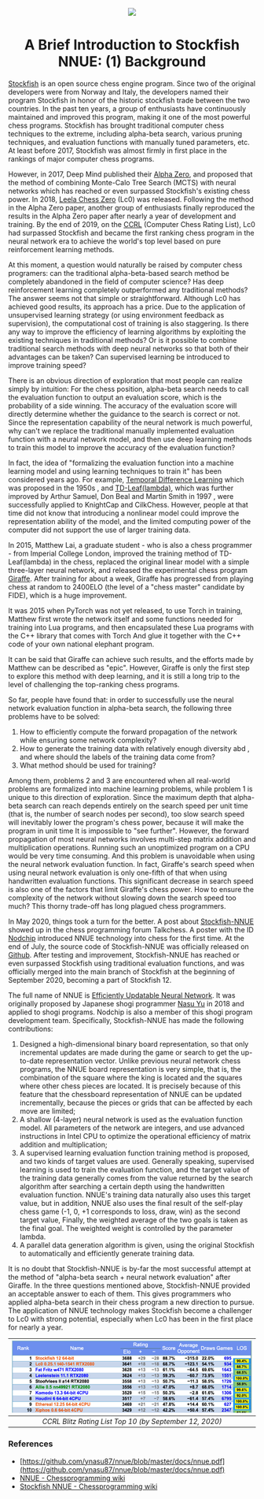 <p align="center">
  <img src="https://cdn.discordapp.com/attachments/724700045525647420/729135226365804594/SFNNUE2.png">
</p>

<h1 align="center">A Brief Introduction to Stockfish NNUE: (1) Background</h1>


<!--
[Stockfish](https://stockfishchess.org/ )是一款开源国际象棋程序。由于最初的开发者中的两位分别来自挪威和意大利，为了纪念两国历史悠久的鳕鱼贸易，开发者将他们的程序命名为了Stockfish。在过去的十多年中，一众爱好者对其不断维护完善，使其成为了棋力最为顶尖的国象程序之一。Stockfish将传统计算机国际象棋技术发挥到了极致，包括但不限于alpha-beta搜索，各种剪枝技术，以及手动调整参数的估值函数等等。至少在2017年之前，Stockfish几乎稳坐各大计算机国象程序棋力排名榜第一名。
-->
[Stockfish](https://stockfishchess.org/) is an open source chess engine program. Since two of the original developers were from Norway and Italy, the developers named their program Stockfish in honor of the historic stockfish trade between the two countries. In the past ten years, a group of enthusiasts have continuously maintained and improved this program, making it one of the most powerful chess programs. Stockfish has brought traditional computer chess techniques to the extreme, including alpha-beta search, various pruning techniques, and evaluation functions with manually tuned parameters, etc. At least before 2017, Stockfish was almost firmly in first place in the rankings of major computer chess programs.

<!--
然而2017年，Deep Mind发表了关于[Alpha Zero](https://kstatic.googleusercontent.com/files/2f51b2a749a284c2e2dfa13911da965f4855092a179469aedd15fbe4efe8f8cbf9c515ef83ac03a6515fa990e6f85fd827dcd477845e806f23a17845072dc7bd )的论文，并提出：以Monte-Calo Tree Search（MCTS）结合神经网络的方法照样可以达到甚至超越Stockfish现有的棋力。于是2018年，[Leela Chess Zero](https://lczero.org/ )（Lc0）横空出世。另一群爱好者依照Alpha Zero论文中的方法，经过近一年多的开发和参数训练，终于复现了Alpha Zero论文中的结果。截止到2019年底，在[CCRL](https://www.computerchess.org.uk/ccrl/) （Computer Chess Rating List）上，Lc0一度超越Stockfish，成为神经网络时代第一个依靠纯粹的强化学习的方法获得世界顶尖水平的国象程序。
-->
However, in 2017, Deep Mind published their [Alpha Zero](https://kstatic.googleusercontent.com/files/2f51b2a749a284c2e2dfa13911da965f4855092a179469aedd15fbe4efe8f8cbf9c515ef83ac03a6515fa990e6f85fd827dcd477845e806f23a17845072dc7bd), and proposed that the method of combining Monte-Calo Tree Search (MCTS) with neural networks which has reached or even surpassed Stockfish's existing chess power. In 2018, [Leela Chess Zero](https://lczero.org/) (Lc0) was released. Following the method in the Alpha Zero paper, another group of enthusiasts finally reproduced the results in the Alpha Zero paper after nearly a year of development and training. By the end of 2019, on the [CCRL](https://www.computerchess.org.uk/ccrl/) (Computer Chess Rating List), Lc0 had surpassed Stockfish and became the first ranking chess program in the neural network era to achieve the world's top level based on pure reinforcement learning methods.

<!--
至此，人们不禁会问，在计算机国象领域，是不是传统的基于alpha-beta搜索的方法可以被彻底抛弃了？深度强化学习的时代彻底碾压了一切传统方法？然而事实并不能那么简单的一刀切。Lc0的方法虽然达到了不错的结果，由于使用了无监督（或者说将环境反馈作为监督）策略，其训练的计算代价也是惊人的。有没有办法将利用传统方法中已有的技术来提升机器学习算法的效率？或者能否将传统搜索方法与神经网络相结合，各取所长？能否引入有监督学习以提升训练速度？
-->
At this moment, a question would naturally be raised by computer chess programers: can the traditional alpha-beta-based search method be completely abandoned in the field of computer science? Has deep reinforcement learning completely outperformed any traditional methods? The answer seems not that simple or straightforward. Although Lc0 has achieved good results, its approach has a price. Due to the application of unsupervised learning strategy (or using environment feedback as supervision), the computational cost of training is also staggering. Is there any way to improve the efficiency of learning algorithms by exploiting the existing techniques in traditional methods? Or is it possible to combine traditional search methods with deep neural networks so that both of their advantages can be taken? Can supervised learning be introduced to improve training speed?

<!--
一个显而易见的探索方向似乎是人们凭直觉就能想到的：基于alpha-beta搜索的程序需要调用估值函数对当前局面输出一个评估分值，即某一方获胜的概率。它的准确与否直接决定了对搜索的导向是否正确。既然神经网络的表示能力如此强大，为什么不把传统手写的估值函数换成一个神经网络模型，然后利用深度学习方法训练这个模型，来提高估值函数的准确性？
-->
There is an obvious direction of exploration that most people can realize simply by intuition: For the chess position, alpha-beta search needs to call the evaluation function to output an evaluation score, which is the probability of a side winning. The accuracy of the evaluation score will directly determine whether the guidance to the search is correct or not. Since the representation capability of the neural network is much powerful, why can't we replace the traditional manually implemented evaluation function with a neural network model, and then use deep learning methods to train this model to improve the accuracy of the evaluation function?

<!--
事实上，“将估值函数形式化为一个机器学习模型，并使用机器学习技术去训练它“这件事，很早就有人做了。例如，于上世纪五十年代就被提出的[Temporal Difference Learning](https://www.chessprogramming.org/Temporal_Difference_Learning )，以及1997年由Arthur Samuel，Don Beal和Martin Smith进一步改进的[TD-Leaf(lambda)](https://arxiv.org/pdf/cs/9901001.pdf)，被成功应用到KnightCap和CilkChess两个程序上。然而那个时候的人们并不知道引入非线性模型能够改进模型的表示能力，计算机有限的算力也不支持使用更大规模的训练数据。
-->
In fact, the idea of "formalizing the evaluation function into a machine learning model and using learning techniques to train it" has been considered years ago. For example, [Temporal Difference Learning](https://www.chessprogramming.org/Temporal_Difference_Learning) which was proposed in the 1950s , and [TD-Leaf(lambda)](https://arxiv.org/pdf/cs/9901001.pdf), which was further improved by Arthur Samuel, Don Beal and Martin Smith in 1997 , were successfully applied to KnightCap and CilkChess. However, people at that time did not know that introducing a nonlinear model could improve the representation ability of the model, and the limited computing power of the computer did not support the use of larger training data.

<!--
2015年，来自帝国理工学院的硕士生Matthew Lai改进了TD-Leaf(lambda)在国象中的训练方法，将原来的线性模型替换为一个简易的三层神经网络，并发布了实验性的国象程序[Giraffe](https://arxiv.org/pdf/1509.01549v1.pdf )。经过大概一周的训练，Giraffe从完全乱下棋水平，进步到了2400ELO（FIDE标准下的“象棋大师”候选人水平），算是非常巨大的进步。不得不说在PyTorch还没有发布的2015年，Matthew为了在训练中使用Torch，要先把网络本身以及一些训练需要用到的函数写成Lua程序，再用Torch自带的C++库将这些Lua程序封装并与自己国象程序的C++代码粘接在一起。可以说Giraffe能取得这样的成绩，Matthew付出的努力可谓“可歌可泣”。然而Giraffe只是在深度学习时代对这一方法的第一步探索，距离挑战世界一流的国象程序还是差的太远了。
-->
In 2015, Matthew Lai, a graduate student - who is also a chess programmer - from Imperial College London, improved the training method of TD-Leaf(lambda) in the chess, replaced the original linear model with a simple three-layer neural network, and released the experimental chess program [Giraffe](https://arxiv.org/pdf/1509.01549v1.pdf). After training for about a week, Giraffe has progressed from playing chess at random to 2400ELO (the level of a "chess master" candidate by FIDE), which is a huge improvement. 

It was 2015 when PyTorch was not yet released, to use Torch in training, Matthew first wrote the network itself and some functions needed for training into Lua programs, and then encapsulated these Lua programs with the C++ library that comes with Torch And glue it together with the C++ code of your own national elephant program.

It can be said that Giraffe can achieve such results, and the efforts made by Matthew can be described as "epic". However, Giraffe is only the first step to explore this method with deep learning, and it is still a long trip to the level of challenging the top-ranking chess programs.

<!--
至此人们发现，要想在alpha-beta搜索中使用神经网络估值函数，只少需要解决以下三个问题：

1. 如何在保证一定网络复杂性的同时能够快速的计算网络的向前传播？
2. 如果生成足够多样且泛化的训练数据，以及训练数据的标签应该从哪里来？
3. 应该用什么方法训练？

其中问题2、3是所有将现实世界问题形式化为机器学习问题时都会碰到的，而问题1却是这个探索方向所独有的。由于alpha-beta搜索所能达到的最大深度完全取决于单位时间内的搜索速度（即每秒搜索节点数），过慢的搜索速度势必会拉低程序的棋力，因为它会使得程序在单位时间内无法“看的更远”。然而大多数神经网络的向前传播都涉及多步的矩阵加法乘法运算。在CPU上运行这样一个未经优化的程序将会非常耗时。而这一问题是使用神经网络估值函数时所不可回避的。事实上，Giraffe使用神经网络估值时的搜索速度只有使用手写估值函数时的五分之一，这种显著的搜索速度的下降也是限制Giraffe棋力的因素之一。如何在保证网络复杂性的同时又不过多的拖慢搜索速度？这一棘手的取舍问题一直困扰着象棋程序设计者们。
-->
So far, people have found that: in order to successfully use the neural network evaluation function in alpha-beta search, the following three problems have to be solved:

1. How to efficiently compute the forward propagation of the network while ensuring some network complexity?
1. How to generate the training data with relatively enough diversity abd , and where should the labels of the training data come from?
1. What method should be used for training?

Among them, problems 2 and 3 are encountered when all real-world problems are formalized into machine learning problems, while problem 1 is unique to this direction of exploration. Since the maximum depth that alpha-beta search can reach depends entirely on the search speed per unit time (that is, the number of search nodes per second), too slow search speed will inevitably lower the program's chess power, because it will make the program in unit time It is impossible to "see further". However, the forward propagation of most neural networks involves multi-step matrix addition and multiplication operations. Running such an unoptimized program on a CPU would be very time consuming. And this problem is unavoidable when using the neural network evaluation function. In fact, Giraffe's search speed when using neural network evaluation is only one-fifth of that when using handwritten evaluation functions. This significant decrease in search speed is also one of the factors that limit Giraffe's chess power. How to ensure the complexity of the network without slowing down the search speed too much? This thorny trade-off has long plagued chess programmers.

<!--
到了2020年5月，事情有了转机。在国象论坛Talkchess出现了一篇关于[Stockfish-NNUE](https://www.chessprogramming.org/Stockfish_NNUE )的帖子，一位ID为[Nodchip](https://www.chessprogramming.org/Hisayori_Noda )的老兄第一次将NNUE技术引入了国象。7月底，Stockfish-NNUE的源码在了[Github](https://github.com/joergoster/Stockfish-NNUE )上正式公布。经过测试与改进，Stockfish-NNUE已经达到甚至超越了使用传统估值函数的Stockfish，并与2020年9月初正式并入Stockfish主分支，成为Stockfish 12的一部分。

NNUE的全名是[Efficiently Updatable Neural Network](https://github.com/ynasu87/nnue/blob/master/docs/nnue.pdf )（可快速更新神经网络），最初由日本将棋程序员[那須悠](https://github.com/ynasu87/nnue/blob/master/docs/nnue.pdf )于2018年提出，并应用于将棋程序中，Nodchip也是这个将棋程序小组中的一员。具体来说，Stockfish-NNUE做出了以下几个贡献：
-->
In May 2020, things took a turn for the better. A post about [Stockfish-NNUE](https://www.chessprogramming.org/Stockfish_NNUE) showed up in the chess programming forum Talkchess. A poster with the ID [Nodchip](https://www.chessprogramming.org/Hisayori_Noda) introduced NNUE technology into chess for the first time. At the end of July, the source code of Stockfish-NNUE was officially released on [Github](https://github.com/joergoster/Stockfish-NNUE). After testing and improvement, Stockfish-NNUE has reached or even surpassed Stockfish using traditional evaluation functions, and was officially merged into the main branch of Stockfish at the beginning of September 2020, becoming a part of Stockfish 12.

The full name of NNUE is [Efficiently Updatable Neural Network](https://github.com/ynasu87/nnue/blob/master/docs/nnue.pdf). It was originally proposed by Japanese shogi programmer [Nasu Yu](https://github.com/ynasu87/nnue/blob/master/docs/nnue.pdf) in 2018 and applied to shogi programs. Nodchip is also a member of this shogi program development team. Specifically, Stockfish-NNUE has made the following contributions:

<!--
1. 设计了一种二进制且高维度的棋盘表示，并且在对局或搜索进行时只做增量的更新。不同于之前的神经网络象棋程序，NNUE棋盘表示非常简单，即王所在格子与其他棋子的所在格子的组合。正是由于这一特点使得NNUE的棋盘表示可以增量更新，因为每走一步棋所能影响的棋子或格子都是有限的；
2. 使用了一个浅层（4层）的神经网络作为估值函数模型。网络的所有参数均为整型，并使用英特尔CPU中的高级指令优化矩阵加法和乘法的运算效率；
3. 提出了一种有监督学习的估值函数训练方法，并将两种目标值。一般来说，使用有监督学习训练估值函数，训练数据的目标值一般来自搜索算法使用手写估值函数搜索一定深度后所返回的值。NNUE的训练数据自然也采用了这种目标值，然而除此之外，NNUE还利用了自对弈棋局的最终结果（-1，0，+1对应输、平、赢）作为第二目标值，最后将两种目标加权平均后作为最终目标。加权的权重由参数lambda控制。
4. 设计了一个并行化的数据生成算法，使用原版Stockfish自动且高效的生成训练数据。

毫无疑问，Stockfish-NNUE是继Giraffe之后对“alpha-beta搜索+神经网络估值”这一方法最成功的一次尝试。在上文提到的三个问题中，Stockfish-NNUE都给出了相对不错的答案。这使得使用alpha-beta搜索的程序设计者们又有了一丝新的希望，尤其是在Lc0稳坐第一名近一年之时，NNUE技术的应用使Stockfish再次成为了Lc0“第一名”的挑战者之一。之后我会分几次更具体介绍一下NNUE在Stockfish中的应用。
-->

1. Designed a high-dimensional binary board representation, so that only incremental updates are made during the game or search to get the up-to-date representation vector. Unlike previous neural network chess programs, the NNUE board representation is very simple, that is, the combination of the square where the king is located and the squares where other chess pieces are located. It is precisely because of this feature that the chessboard representation of NNUE can be updated incrementally, because the pieces or grids that can be affected by each move are limited;
2. A shallow (4-layer) neural network is used as the evaluation function model. All parameters of the network are integers, and use advanced instructions in Intel CPU to optimize the operational efficiency of matrix addition and multiplication;
3. A supervised learning evaluation function training method is proposed, and two kinds of target values ​​are used. Generally speaking, supervised learning is used to train the evaluation function, and the target value of the training data generally comes from the value returned by the search algorithm after searching a certain depth using the handwritten evaluation function. NNUE's training data naturally also uses this target value, but in addition, NNUE also uses the final result of the self-play chess game (-1, 0, +1 corresponds to loss, draw, win) as the second target value, Finally, the weighted average of the two goals is taken as the final goal. The weighted weight is controlled by the parameter lambda.
4. A parallel data generation algorithm is given, using the original Stockfish to automatically and efficiently generate training data.

It is no doubt that Stockfish-NNUE is by-far the most successful attempt at the method of "alpha-beta search + neural network evaluation" after Giraffe. In the three questions mentioned above, Stockfish-NNUE provided an acceptable answer to each of them. This gives programmers who applied alpha-beta search in their chess program a new direction to pursue. The application of NNUE technology makes Stockfish become a challenger to Lc0 with strong potential, especially when Lc0 has been in the first place for nearly a year.

| ![pic1-1](./img/p1-1.png) |
| :---: |
| <em>CCRL Blitz Rating List Top 10 (by September 12, 2020)</em> |


### References

* [https://github.com/ynasu87/nnue/blob/master/docs/nnue.pdf](https://github.com/ynasu87/nnue/blob/master/docs/nnue.pdf)
* [NNUE - Chessprogramming wiki](https://www.chessprogramming.org/NNUE)
* [Stockfish NNUE - Chessprogramming wiki](https://www.chessprogramming.org/Stockfish_NNUE)
